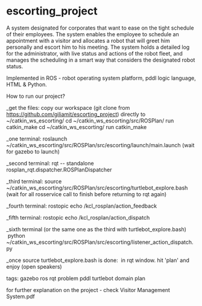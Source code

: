 # escorting_project

A system designated for corporates that want to ease on the tight schedule of their employees.
The system enables the employee to schedule an appointment with a visitor and allocates a robot that will greet him personally and escort him to his meeting.
The system holds a detailed log for the administrator, with live status and actions of the robot fleet, and manages the scheduling in a smart way that considers the designated robot status.

Implemented in ROS - robot operating system platform, pddl logic language, HTML & Python.


How to run our project?

_get the files:
copy our workspace (git clone from https://github.com/giliamit/escorting_project)
directly to ~/catkin_ws_escorting/
cd ~/catkin_ws_escorting/src/ROSPlan/
run catkin_make
cd ~/catkin_ws_escorting/
run catkin_make

_one terminal:
roslaunch ~/catkin_ws_escorting/src/ROSPlan/src/escorting/launch/main.launch
(wait for gazebo to launch)

_second terminal:
rqt -- standalone rosplan_rqt.dispatcher.ROSPlanDispatcher

_third terminal:
source ~/catkin_ws_escorting/src/ROSPlan/src/escorting/turtlebot_explore.bash
(wait for all rosservice call to finish before returning to rqt again)

_fourth terminal:
rostopic echo /kcl_rosplan/action_feedback

_fifth terminal:
rostopic echo /kcl_rosplan/action_dispatch

_sixth terminal (or the same one as the third with turtlebot_explore.bash)
 python ~/catkin_ws_escorting/src/ROSPlan/src/escorting/listener_action_dispatch.py

_once source turtlebot_explore.bash is done: 
in rqt window. hit 'plan' and enjoy (open speakers)


tags: gazebo ros rqt problem pddl turtlebot domain plan

for further explanation on the project - check Visitor Management System.pdf
